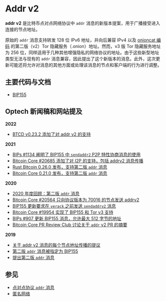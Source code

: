 # Addr v2

**addr v2** 是比特币点对点网络协议中 `addr` 消息的新版本提案，用于广播接受进入连接的节点地址。

原始的 `addr` 消息支持转发 128 位 IPv6 地址，并向后兼容 IPv4 以及 [onioncat 编码](https://web.archive.org/web/20121122003543/http://www.cypherpunk.at/onioncat/wiki/OnionCat) 的第二版（v2）Tor 隐藏服务（.onion）地址。然而，v3 版 Tor 隐藏服务地址为 256 位，同样适用于几种其他增强隐私的网络协议的地址。由于这些新型地址类型无法与现有的 `addr` 消息兼容，因此提出了这个新版本的消息。此外，这次更新可能还将允许对消息的其他方面或处理该消息的节点和客户端的行为进行调整。

## 主要代码与文档

* [BIP155](https://github.com/bitcoin/bips/blob/master/bip-0155.mediawiki)

## Optech 新闻稿和网站提及

**2022**

* [BTCD v0.23.2 添加了对 addr v2 的支持](https://bitcoinops.org/en/newsletters/2022/10/19/#btcd-v0-23-2-released)

**2021**

* [BIPs #1134 阐明了 BIP155 中 `sendaddr2` P2P 特性协商消息的使用](https://bitcoinops.org/en/newsletters/2021/07/07/#bips-1134)
* [Bitcoin Core #20685 添加了对 I2P 的支持，包括 addrv2 消息传播](https://bitcoinops.org/en/newsletters/2021/03/10/#bitcoin-core-20685)
* [Rust Bitcoin 0.26.0 发布，支持第二版 `addr` 消息](https://bitcoinops.org/en/newsletters/2021/01/20/#rust-bitcoin-0-26-0)
* [Bitcoin Core 0.21.0 发布，支持第二版 `addr` 消息](https://bitcoinops.org/en/newsletters/2021/01/20/#bitcoin-core-0-21-0)

**2020**

* [2020 年度回顾：第二版 `addr` 消息](https://bitcoinops.org/en/newsletters/2020/12/23/#addrv2)
* [Bitcoin Core #20564 只向协议版本为 70016 的节点发送 addrv2](https://bitcoinops.org/en/newsletters/2020/12/16/#protocol-version)
* [BIP155 更新要求在 `verack` 之前发送 `sendaddrv2` 消息](https://bitcoinops.org/en/newsletters/2020/12/16/#bips-1043)
* [Bitcoin Core #19954 实现了 BIP155 和 Tor v3 支持](https://bitcoinops.org/en/newsletters/2020/10/14/#bitcoin-core-19954)
* [BIPs #907 更新 BIP155 消息，允许最大 512 字节的地址](https://bitcoinops.org/en/newsletters/2020/09/30/#bips-907)
* [Bitcoin Core PR Review Club 讨论关于 `addr` v2 PR 的摘要](https://bitcoinops.org/en/newsletters/2020/08/12/#bitcoin-core-pr-review-club)

**2019**

* [关于 addr v2 消息的每个节点地址传播的提议](https://bitcoinops.org/en/newsletters/2019/11/06/#signaling-support-for-address-relay)
* [第二版 `addr` 消息被指定为 BIP155](https://bitcoinops.org/en/newsletters/2019/07/31/#bips-766)
* [提出第二版 `addr` 消息](https://bitcoinops.org/en/newsletters/2019/03/12/#version-2-addr-message-proposed)

## 参见

* [点对点协议 `addr` 消息](https://btcinformation.org/en/developer-reference#addr)
* [匿名网络](https://bitcoinops.org/en/topics/anonymity-networks/)
